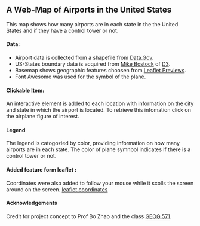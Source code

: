 ## A Web-Map of Airports in the United States
This map shows how many airports are in each state in the the United States and if they have a control tower or not.

#### Data:
* Airport data is collected from a shapefile from [Data.Gov][].
*  US-States boundary data is acquired from [Mike Bostock][] of [D3][].
*  Basemap shows geographic features choosen from [Leaflet Previews][].
*   Font Awesome was used for the symbol of the plane.


#### Clickable Item:
An interactive element is added to each location with information on the city and state in which the airport is located. To retrieve this infomation click on the airplane figure of interest.

#### Legend
The legend is catogozied by color, providing information on how many airports are in each state. The color of plane symnbol indicates if there is a control tower or not.



#### Added feature form leaflet :
Coordinates were also added to follow your mouse while it scolls the screen around on the screen. [leaflet.coordinates][]


#### Acknowledgements
Credit for project concept to Prof Bo Zhao and the class [GEOG 571][].





[Data.Gov]: https://catalog.data.gov/dataset/usgs-small-scale-dataset-airports-of-the-united-states-201207-shapefile
[Mike Bostock]: https://bost.ocks.org/mike/
[D3]: https://d3js.org/
[Leaflet Previews]: https://leaflet-extras.github.io/leaflet-providers/preview/
[leaflet.coordinates]: https://github.com/MrMufflon/Leaflet.Coordinates
[GEOG 571]: https://github.com/jakobzhao/geog571
